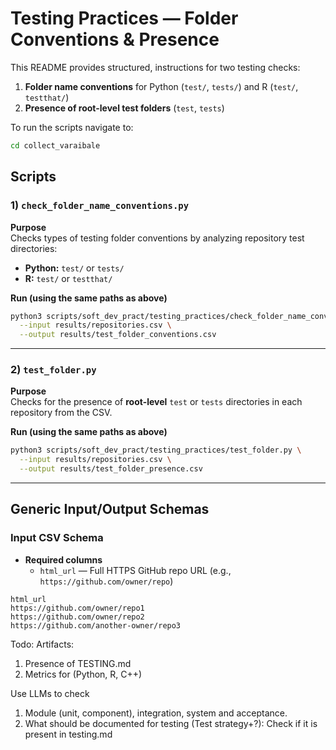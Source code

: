 # Testing Practices — Folder Conventions & Presence


This README provides structured,  instructions for two testing checks:
1) **Folder name conventions** for Python (`test/`, `tests/`) and R (`test/`, `testthat/`)
2) **Presence of root-level test folders** (`test`, `tests`)

To run the scripts navigate to: 

```bash
cd collect_varaibale
```

## Scripts

### 1) `check_folder_name_conventions.py`

**Purpose**  
Checks types of testing folder conventions by analyzing repository test directories:
- **Python:** `test/` or `tests/`  
- **R:** `test/` or `testthat/`  

**Run (using the same paths as above)**
```bash
python3 scripts/soft_dev_pract/testing_practices/check_folder_name_conventions.py \
  --input results/repositories.csv \
  --output results/test_folder_conventions.csv
```

---

### 2) `test_folder.py`

**Purpose**  
Checks for the presence of **root-level** `test` or `tests` directories in each repository from the CSV.

**Run (using the same paths as above)**
```bash
python3 scripts/soft_dev_pract/testing_practices/test_folder.py \
  --input results/repositories.csv \
  --output results/test_folder_presence.csv
```

---

## Generic Input/Output Schemas

### Input CSV Schema

- **Required columns**
  - `html_url` — Full HTTPS GitHub repo URL (e.g., `https://github.com/owner/repo`)

```csv
html_url
https://github.com/owner/repo1
https://github.com/owner/repo2
https://github.com/another-owner/repo3
```


Todo: 
Artifacts:
1. Presence of TESTING.md
2. Metrics for (Python, R, C++) 

Use LLMs to check 
1. Module (unit, component), integration, system and acceptance. 
2. What should be documented for testing (Test strategy+?): Check if it is present in testing.md
